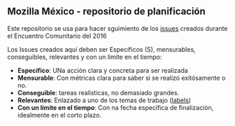 ## Mozilla México - repositorio de planificación

Este repositorio se usa para hacer sguimiento de los [issues](https://github.com/mozillamexico/planes/issues/) creados durante el Encuentro Comunitario del 2016

Los Issues creados aquí deben ser Específicos (S), mensurables, conseguibles, relevantes y con un límite en el tiempo:

* **Específico**: UNa acción clara y concreta para ser realizada
* **Mensurable**: Con métricas clara para saber si se realizó exitósamente o no.
* **Conseguible**: tareas realísticas, no demasiado grandes.
* **Relevantes**: Enlazado a uno de los temas de trabajo ([labels](https://github.com/mozillamexico/planes/labels))
* **Con un límite en el tiempo**: Con na fecha específica de finalización, idealmente en el corto plazo.
